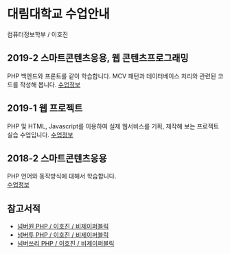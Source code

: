 # 대림대학교 수업안내
컴퓨터정보학부 / 이호진

## 2019-2 스마트콘텐츠응용, 웹 콘텐츠프로그래밍
PHP 백엔드와 프론트를 같이 학습합니다. MCV 패턴과 데이터베이스 처리와 관련된 코드를 작성해 봅니다.
[수업정보](2019_2)

## 2019-1 웹 프로젝트
PHP 및 HTML, Javascript를 이용하여 실제 웹서비스를 기획, 제작해 보는 프로젝트 실습 수업입니다.
[수업정보](2019_1)

## 2018-2 스마트콘텐츠응용
PHP 언어와 동작방식에 대해서 학습합니다.  
[수업정보](2018_2)

## 참고서적  
* [넘버원 PHP / 이호진 / 비제이퍼블릭](http://www.yes24.com/Product/Goods/58072892?scode=032&OzSrank=2)
* [넘버투 PHP / 이호진 / 비제이퍼블릭](http://www.yes24.com/Product/Goods/58072899?scode=032&OzSrank=3)
* [넘버쓰리 PHP / 이호진 / 비제이퍼블릭](http://www.yes24.com/Product/Goods/58072905?scode=032&OzSrank=1)
